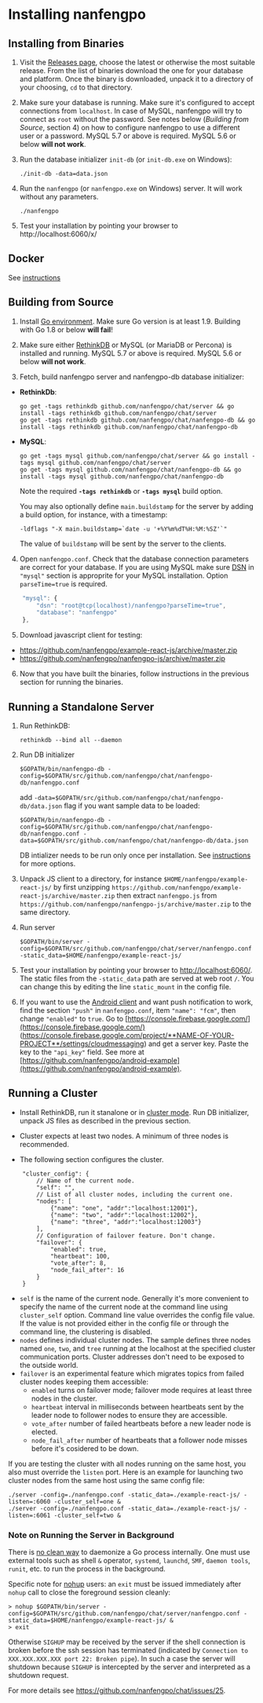 # Installing nanfengpo

## Installing from Binaries

1. Visit the [Releases page](https://github.com/nanfengpo/chat/releases/), choose the latest or otherwise the most suitable release. From the list of binaries download the one for your database and platform. Once the binary is downloaded, unpack it to a directory of your choosing, `cd` to that directory.

2. Make sure your database is running. Make sure it's configured to accept connections from `localhost`. In case of MySQL, nanfengpo will try to connect as `root` without the password. See notes below (_Building from Source_, section 4) on how to configure nanfengpo to use a different user or a password. MySQL 5.7 or above is required. MySQL 5.6 or below **will not work**.

3. Run the database initializer `init-db` (or `init-db.exe` on Windows):
	```
	./init-db -data=data.json
	```

4. Run the `nanfengpo` (or `nanfengpo.exe` on Windows) server. It will work without any parameters.
	```
	./nanfengpo
	```

5. Test your installation by pointing your browser to http://localhost:6060/x/


## Docker

See [instructions](./docker/README.md)


## Building from Source

1. Install [Go environment](https://golang.org/doc/install). Make sure Go version is at least 1.9. Building with Go 1.8 or below **will fail**!

2. Make sure either [RethinkDB](https://www.rethinkdb.com/docs/install/) or MySQL (or MariaDB or Percona) is installed and running. MySQL 5.7 or above is required. MySQL 5.6 or below **will not work**.

3. Fetch, build nanfengpo server and nanfengpo-db database initializer:
 - **RethinkDb**:
	```
	go get -tags rethinkdb github.com/nanfengpo/chat/server && go install -tags rethinkdb github.com/nanfengpo/chat/server
	go get -tags rethinkdb github.com/nanfengpo/chat/nanfengpo-db && go install -tags rethinkdb github.com/nanfengpo/chat/nanfengpo-db
	```
 - **MySQL**:
	```
	go get -tags mysql github.com/nanfengpo/chat/server && go install -tags mysql github.com/nanfengpo/chat/server
	go get -tags mysql github.com/nanfengpo/chat/nanfengpo-db && go install -tags mysql github.com/nanfengpo/chat/nanfengpo-db
	```

	Note the required **`-tags rethinkdb`** or **`-tags mysql`** build option.

	You may also optionally define `main.buildstamp` for the server by adding a build option, for instance, with a timestamp:
	```
	-ldflags "-X main.buildstamp=`date -u '+%Y%m%dT%H:%M:%SZ'`"
	```
	The value of `buildstamp` will be sent by the server to the clients.


4. Open `nanfengpo.conf`. Check that the database connection parameters are correct for your database. If you are using MySQL make sure [DSN](https://github.com/go-sql-driver/mysql#dsn-data-source-name) in `"mysql"` section is approprite for your MySQL installation. Option `parseTime=true` is required.
```js
	"mysql": {
		"dsn": "root@tcp(localhost)/nanfengpo?parseTime=true",
		"database": "nanfengpo"
	},
```

5. Download javascript client for testing:
 - https://github.com/nanfengpo/example-react-js/archive/master.zip
 - https://github.com/nanfengpo/nanfengpo-js/archive/master.zip

6. Now that you have built the binaries, follow instructions in the previous section for running the binaries.

## Running a Standalone Server

1. Run RethinkDB:
	```
	rethinkdb --bind all --daemon
	```

2. Run DB initializer
	```
	$GOPATH/bin/nanfengpo-db -config=$GOPATH/src/github.com/nanfengpo/chat/nanfengpo-db/nanfengpo.conf
	```
	add `-data=$GOPATH/src/github.com/nanfengpo/chat/nanfengpo-db/data.json` flag if you want sample data to be loaded:
	```
	$GOPATH/bin/nanfengpo-db -config=$GOPATH/src/github.com/nanfengpo/chat/nanfengpo-db/nanfengpo.conf -data=$GOPATH/src/github.com/nanfengpo/chat/nanfengpo-db/data.json
	```

	DB intializer needs to be run only once per installation. See [instructions](nanfengpo-db/README.md) for more options.

3. Unpack JS client to a directory, for instance `$HOME/nanfengpo/example-react-js/` by first unzipping `https://github.com/nanfengpo/example-react-js/archive/master.zip` then extract `nanfengpo.js` from `https://github.com/nanfengpo/nanfengpo-js/archive/master.zip` to the same directory.

4. Run server
	```
	$GOPATH/bin/server -config=$GOPATH/src/github.com/nanfengpo/chat/server/nanfengpo.conf -static_data=$HOME/nanfengpo/example-react-js/
	```

5. Test your installation by pointing your browser to [http://localhost:6060/](http://localhost:6060/). The static files from the `-static_data` path are served at web root `/`. You can change this by editing the line `static_mount` in the config file.

6.  If you want to use the [Android client](https://github.com/nanfengpo/android-example) and want push notification to work, find the section `"push"` in `nanfengpo.conf`, item `"name": "fcm"`, then change `"enabled"` to `true`. Go to [https://console.firebase.google.com/](https://console.firebase.google.com/) (https://console.firebase.google.com/project/**NAME-OF-YOUR-PROJECT**/settings/cloudmessaging) and get a server key. Paste the key to the `"api_key"` field. See more at [https://github.com/nanfengpo/android-example](https://github.com/nanfengpo/android-example).

## Running a Cluster

- Install RethinkDB, run it stanalone or in [cluster mode](https://www.rethinkdb.com/docs/start-a-server/#a-rethinkdb-cluster-using-multiple-machines). Run DB initializer, unpack JS files as described in the previous section.

- Cluster expects at least two nodes. A minimum of three nodes is recommended.

- The following section configures the cluster.

```
	"cluster_config": {
		// Name of the current node.
		"self": "",
		// List of all cluster nodes, including the current one.
		"nodes": [
			{"name": "one", "addr":"localhost:12001"},
			{"name": "two", "addr":"localhost:12002"},
			{"name": "three", "addr":"localhost:12003"}
		],
		// Configuration of failover feature. Don't change.
		"failover": {
			"enabled": true,
			"heartbeat": 100,
			"vote_after": 8,
			"node_fail_after": 16
		}
	}
```
* `self` is the name of the current node. Generally it's more convenient to specify the name of the current node at the command line using `cluster_self` option. Command line value overrides the config file value. If the value is not provided either in the config file or through the command line, the clustering is disabled.
* `nodes` defines individual cluster nodes. The sample defines three nodes named `one`, `two`, and `tree` running at the localhost at the specified cluster communication ports. Cluster addresses don't need to be exposed to the outside world.
* `failover` is an experimental feature which migrates topics from failed cluster nodes keeping them accessible:
  * `enabled` turns on failover mode; failover mode requires at least three nodes in the cluster.
  * `heartbeat` interval in milliseconds between heartbeats sent by the leader node to follower nodes to ensure they are accessible.
  * `vote_after` number of failed heartbeats before a new leader node is elected.
  * `node_fail_after` number of heartbeats that a follower node misses before it's cosidered to be down.

If you are testing the cluster with all nodes running on the same host, you also must override the `listen` port. Here is an example for launching two cluster nodes from the same host using the same config file:
```
./server -config=./nanfengpo.conf -static_data=./example-react-js/ -listen=:6060 -cluster_self=one &
./server -config=./nanfengpo.conf -static_data=./example-react-js/ -listen=:6061 -cluster_self=two &
```

### Note on Running the Server in Background

There is [no clean way](https://github.com/golang/go/issues/227) to daemonize a Go process internally. One must use external tools such as shell `&` operator, `systemd`, `launchd`, `SMF`, `daemon tools`, `runit`, etc. to run the process in the background.

Specific note for [nohup](https://en.wikipedia.org/wiki/Nohup) users: an `exit` must be issued immediately after `nohup` call to close the foreground session cleanly:

```
> nohup $GOPATH/bin/server -config=$GOPATH/src/github.com/nanfengpo/chat/server/nanfengpo.conf -static_data=$HOME/nanfengpo/example-react-js/ &
> exit
```

Otherwise `SIGHUP` may be received by the server if the shell connection is broken before the ssh session has terminated (indicated by `Connection to XXX.XXX.XXX.XXX port 22: Broken pipe`). In such a case the server will shutdown because `SIGHUP` is intercepted by the server and interpreted as a shutdown request.

For more details see https://github.com/nanfengpo/chat/issues/25.
